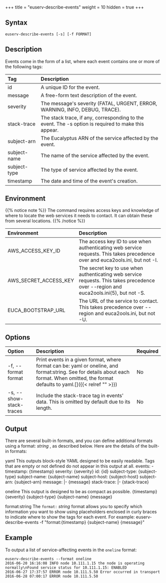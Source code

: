 +++
title = "euserv-describe-events"
weight = 10
hidden = true
+++


## Syntax

    euserv-describe-events [-s] [-f FORMAT]


## Description
Events come in the form of a list, where each event contains one or more of the following tags: 



| Tag | Description | 
|  :---- |  :---- | 
| id | A unique ID for the event. | 
| message | A free-form text description of the event. | 
| severity | The message's severity (FATAL, URGENT, ERROR, WARNING, INFO, DEBUG, TRACE). | 
| stack-trace | The stack trace, if any, corresponding to the event. The -s option is required to make this appear. | 
| subject-arn | The Eucalyptus ARN of the service affected by the event. | 
| subject-name | The name of the service affected by the event. | 
| subject-type | The type of service affected by the event. | 
| timestamp | The date and time of the event's creation. | 


## Environment

{{% notice note %}}
The command requires access keys and knowledge of where to locate the web services it needs to contact. It can obtain these from several locations. 
{{% /notice %}}


| Environment | Description | 
|  :---- |  :---- | 
| AWS_ACCESS_KEY_ID | The access key ID to use when authenticating web service requests. This takes precedence over and euca2ools.ini, but not -I. | 
| AWS_SECRET_ACCESS_KEY | The secret key to use when authenticating web service requests. This takes precedence over --region and euca2ools.ini(5), but not -S. | 
| EUCA_BOOTSTRAP_URL | The URL of the service to contact. This takes precedence over --region and euca2ools.ini, but not -U. | 


## Options


| Option | Description | Required | 
|  :---- |  :---- |  :---- | 
| -f, --format format | Print events in a given format, where format can be: yaml or oneline, and format:string. See for details about each format. When omitted, the format defaults to yaml.[]({{< relref "" >}}) | No | 
| -s, --show-stack-traces | Include the stack-trace tag in events' data. This is omitted by default due to its length. | No | 


## Output
There are several built-in formats, and you can define additional formats using a format: *string* , as described below. Here are the details of the built-in formats: 


yaml
 This outputs block-style YAML designed to be easily readable. Tags that are empty or not defined do not appear in this output at all. 
    events:
                - timestamp: {timestamp}
                severity: {severity}
                id: {id}
                subject-type: {subject-type}
                subject-name: {subject-name}
                subject-host: {subject-host}
                subject-arn: {subject-arn}
                message: |-
                {message}
                stack-trace: |-
                {stack-trace}


oneline
 This output is designed to be as compact as possible. 
    {timestamp} {severity} {subject-type} {subject-name} {message}


format:string
 The `format:` *string* format allows you to specify which information you want to show using placeholders enclosed in curly braces to indicate where to show the tags for each event. For example: 
    euserv-describe-events -f "format:{timestamp} {subject-name} {message}"



## Example
To output a list of service-affecting events in the `oneline` format: 


    euserv-describe-events --format oneline
    2016-06-20 16:16:08 INFO node 10.111.1.15 the node is operating normally\nFound service status for 10.111.1.15: ENABLED
    2016-06-27 17:37:57 ERROR node 10.111.5.50 Error occurred in transport
    2016-06-28 07:00:17 ERROR node 10.111.5.50

